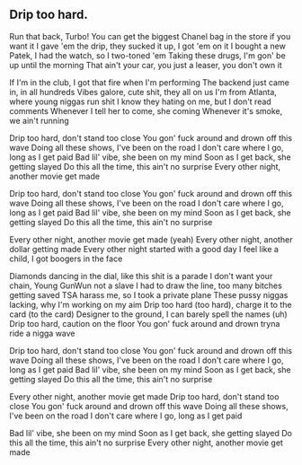 ## Drip too hard.

Run that back, Turbo!
You can get the biggest Chanel bag in the store if you want it
I gave 'em the drip, they sucked it up, I got 'em on it
I bought a new Patek, I had the watch, so I two-toned 'em
Taking these drugs, I'm gon' be up until the morning
That ain't your car, you just a leaser, you don't own it

If I'm in the club, I got that fire when I'm performing
The backend just came in, in all hundreds
Vibes galore, cute shit, they all on us
I'm from Atlanta, where young niggas run shit
I know they hating on me, but I don't read comments
Whenever I tell her to come, she coming
Whenever it's smoke, we ain't running

Drip too hard, don't stand too close
You gon' fuck around and drown off this wave
Doing all these shows, I've been on the road
I don't care where I go, long as I get paid
Bad lil' vibe, she been on my mind
Soon as I get back, she getting slayed
Do this all the time, this ain't no surprise
Every other night, another movie get made

Drip too hard, don't stand too close
You gon' fuck around and drown off this wave
Doing all these shows, I've been on the road
I don't care where I go, long as I get paid
Bad lil' vibe, she been on my mind
Soon as I get back, she getting slayed
Do this all the time, this ain't no surprise

Every other night, another movie get made (yeah)
Every other night, another dollar getting made
Every other night started with a good day
I feel like a child, I got boogers in the face

Diamonds dancing in the dial, like this shit is a parade
I don't want your chain, Young GunWun not a slave
I had to draw the line, too many bitches getting saved
TSA harass me, so I took a private plane
These pussy niggas lacking, why I'm working on my aim
Drip too hard (too hard), charge it to the card (to the card)
Designer to the ground, I can barely spell the names (uh)
Drip too hard, caution on the floor
You gon' fuck around and drown tryna ride a nigga wave

Drip too hard, don't stand too close
You gon' fuck around and drown off this wave
Doing all these shows, I've been on the road
I don't care where I go, long as I get paid
Bad lil' vibe, she been on my mind
Soon as I get back, she getting slayed
Do this all the time, this ain't no surprise

Every other night, another movie get made
Drip too hard, don't stand too close
You gon' fuck around and drown off this wave
Doing all these shows, I've been on the road
I don't care where I go, long as I get paid

Bad lil' vibe, she been on my mind
Soon as I get back, she getting slayed
Do this all the time, this ain't no surprise
Every other night, another movie get made




